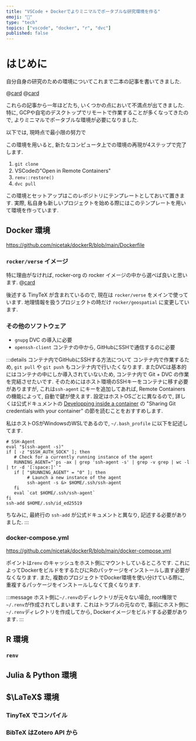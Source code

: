 ```yaml
---
title: "VSCode + Dockerでよりミニマルでポータブルな研究環境を作る"
emoji: "🐳"
type: "tech" 
topics: ["vscode", "docker", "r", "dvc"]
published: false
---
```


# はじめに

自分自身の研究のための環境についてこれまで二本の記事を書いてきました.

@[card](https://zenn.dev/nicetak/articles/zotero-tex-bibtex)
@[card](https://zenn.dev/nicetak/articles/vscode-docker-rstudio)

これらの記事から一年ほどたち, いくつかの点において不満点が出てきました. 特に, GCPや自宅のデスクトップでリモートで作業することが多くなってきたので, よりミニマルでポータブルな環境が必要になりました.

以下では, 現時点で最小限の努力で

この環境を用いると, 新たなコンピュータ上での環境の再現が4ステップで完了します.

1. `git clone`
1. VSCodeの"Open in Remote Containers"
1. `renv::restore()`
1. `dvc pull`


この環境とセットアップはこのレポジトリにテンプレートとしておいて置きます. 実際, 私自身も新しいプロジェクトを始める際にはこのテンプレートを用いて環境を作っています.


## Docker 環境

https://github.com/nicetak/dockerR/blob/main/Dockerfile

### `rocker/verse` イメージ
特に理由がなければ, rocker-org の rocker イメージの中から選べば良いと思います.
@[card](https://github.com/rocker-org/rocker)

後述する TinyTeX が含まれているので, 現在は `rocker/verse` をメインで使っています. 地理情報を扱うプロジェクトの時だけ `rocker/geospatial` に変更しています.

### その他のソフトウェア
- `gnupg` DVC の導入に必要
- `openssh-client` コンテナの中から, GitHubにSSHで通信するのに必要

:::details コンテナ内でGitHubにSSHする方法について
コンテナ内で作業するため, `git pull` や `git push` もコンテナ内で行いたくなります.
またDVCは基本的にはコンテナの中にしか導入されていないため,
コンテナ内で Git + DVC の作業を完結させたいです.
そのためにはホスト環境のSSHキーをコンテナに移す必要がありますが,
これは`ssh-agent` にキーを追加してあれば, Remote Containers の機能によって, 自動で鍵が使えます.
設定はホストOSごとに異なるので, 詳しくは公式ドキュメントの [Developping inside a container](https://code.visualstudio.com/docs/remote/containers#_sharing-git-credentials-with-your-container) の "Sharing Git credentials with your container" の節を読むことをおすすめします.

私はホストOSがWindowsのWSLであるので, `~/.bash_profile` に以下を記述してます.
```shell:~/.bash_profile
# SSH-Agent
eval "$(ssh-agent -s)"
if [ -z "$SSH_AUTH_SOCK" ]; then
   # Check for a currently running instance of the agent
   RUNNING_AGENT="`ps -ax | grep 'ssh-agent -s' | grep -v grep | wc -l | tr -d '[:space:]'`"
   if [ "$RUNNING_AGENT" = "0" ]; then
        # Launch a new instance of the agent
        ssh-agent -s &> $HOME/.ssh/ssh-agent
   fi
   eval `cat $HOME/.ssh/ssh-agent`
fi
ssh-add $HOME/.ssh/id_ed25519
```
ちなみに, 最終行の `ssh-add` が公式ドキュメントと異なり, 記述する必要がありました.
:::

### docker-compose.yml

https://github.com/nicetak/dockerR/blob/main/docker-compose.yml

ポイントは`renv` のキャッシュをホスト側にマウントしているところです. これによってDockerをビルドをするたびにRのパッケージをインストールし直す必要がなくなります. また, 複数のプロジェクトでDocker環境を使い分けている際に, 重複するパッケージをインストールしなくて良くなります.

:::message
ホスト側に`~/.renv`のディレクトリが元々ない場合, root権限で`~/.renv`が作成されてしまいます. これはトラブルの元なので, 事前にホスト側に`~/.renv`ディレクトリを作成してから, Dockerイメージをビルドする必要があります.
:::

## R 環境
### `renv`


## Julia & Python 環境


## $\LaTeX$ 環境
### TinyTeX でコンパイル

### BibTeX はZotero API から
